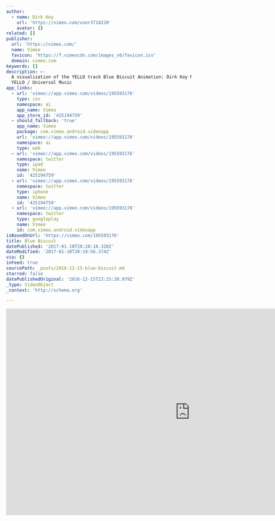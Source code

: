 ```yaml
---
author:
  - name: Dirk Koy
    url: 'https://vimeo.com/user3714220'
    avatar: {}
related: []
publisher:
  url: 'https://vimeo.com/'
  name: Vimeo
  favicon: 'https://f.vimeocdn.com/images_v6/favicon.ico'
  domain: vimeo.com
keywords: []
description: >-
  A visualization of the YELLO track Blue Biscuit Animation: Dirk Koy Music:
  YELLO / Universal Music
app_links:
  - url: 'vimeo://app.vimeo.com/videos/195593176'
    type: ios
    namespace: ai
    app_name: Vimeo
    app_store_id: '425194759'
  - should_fallback: 'true'
    app_name: Vimeo
    package: com.vimeo.android.videoapp
    url: 'vimeo://app.vimeo.com/videos/195593176'
    namespace: ai
    type: web
  - url: 'vimeo://app.vimeo.com/videos/195593176'
    namespace: twitter
    type: ipad
    name: Vimeo
    id: '425194759'
  - url: 'vimeo://app.vimeo.com/videos/195593176'
    namespace: twitter
    type: iphone
    name: Vimeo
    id: '425194759'
  - url: 'vimeo://app.vimeo.com/videos/195593176'
    namespace: twitter
    type: googleplay
    name: Vimeo
    id: com.vimeo.android.videoapp
isBasedOnUrl: 'https://vimeo.com/195593176'
title: Blue Biscuit
datePublished: '2017-01-10T20:20:10.320Z'
dateModified: '2017-01-10T20:19:56.374Z'
via: {}
inFeed: true
sourcePath: _posts/2016-12-15-blue-biscuit.md
starred: false
datePublishedOriginal: '2016-12-15T23:25:38.979Z'
_type: VideoObject
_context: 'http://schema.org'

---
```

<iframe src="https://cdn.embedly.com/widgets/media.html?src=https%3A%2F%2Fplayer.vimeo.com%2Fvideo%2F195593176&amp;url=https%3A%2F%2Fvimeo.com%2F195593176&amp;image=https%3A%2F%2Fi.vimeocdn.com%2Fvideo%2F607849221_1280.jpg&amp;key=b7d04c9b404c499eba89ee7072e1c4f7&amp;type=text%2Fhtml&amp;schema=vimeo" width="1000" height="563" scrolling="no" frameborder="0" allowfullscreen="" style=""></iframe>